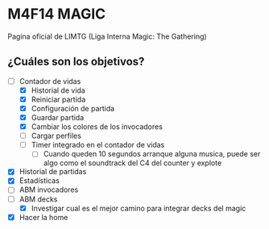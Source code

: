 # M4F14 MAGIC

Pagina oficial de LIMTG (Liga Interna Magic: The Gathering)

## ¿Cuáles son los objetivos?

- [ ] Contador de vidas
  - [x] Historial de vida
  - [x] Reiniciar partida
  - [x] Configuración de partida
  - [x] Guardar partida
  - [x] Cambiar los colores de los invocadores
  - [ ] Cargar perfiles
  - [ ] Timer integrado en el contador de vidas
    - [ ] Cuando queden 10 segundos arranque alguna musica, puede ser algo como el soundtrack del C4 del counter y explote
- [x] Historial de partidas
- [x] Estadísticas
- [ ] ABM invocadores
- [ ] ABM decks
  - [x] Investigar cual es el mejor camino para integrar decks del magic
- [x] Hacer la home

